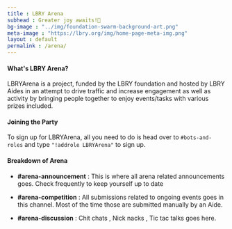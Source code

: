 ```yaml
---
title : LBRY Arena
subhead : Greater joy awaits!🎉
bg-image : "../img/foundation-swarm-background-art.png"
meta-image : "https://lbry.org/img/home-page-meta-img.png"
layout : default
permalink : /arena/
---
```


#### What's LBRY Arena? 
LBRYArena is a project, funded by the LBRY foundation and hosted by LBRY Aides in an attempt to drive traffic and increase engagement as well as activity by bringing people together to enjoy events/tasks with various prizes included.

#### Joining the Party
To sign up for LBRYArena, all you need to do is head over to `#bots-and-roles` and type `"!addrole LBRYArena"` to sign up.

#### Breakdown of Arena

- **#arena-announcement** : This is where all arena related announcements goes. Check      frequently to keep yourself up to date

- **#arena-competition** : All submissions related to ongoing events goes in this channel. Most of the time those are submitted manually by an Aide.

- **#arena-discussion** : Chit chats , Nick nacks , Tic tac talks goes here.

 




